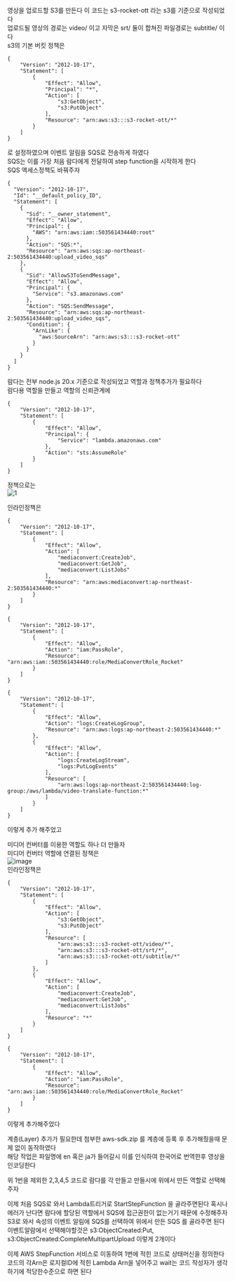 영상을 업로드할 S3를 만든다 이 코드는 s3-rocket-ott 라는 s3를 기준으로 작성되었다  
업로드될 영상의 경로는 video/ 이고 자막은 srt/ 둘이 합쳐진 파일경로는 subtitle/ 이다  
s3의 기본 버킷 정책은  
```
{
    "Version": "2012-10-17",
    "Statement": [
        {
            "Effect": "Allow",
            "Principal": "*",
            "Action": [
                "s3:GetObject",
                "s3:PutObject"
            ],
            "Resource": "arn:aws:s3:::s3-rocket-ott/*"
        }
    ]
}
```
로 설정하였으며 이벤트 알림을 SQS로 전송하게 하였다  
SQS는 이를 가장 처음 람다에게 전달하여 step function을 시작하게 한다  
SQS 액세스정책도 바꿔주자  
```
{
  "Version": "2012-10-17",
  "Id": "__default_policy_ID",
  "Statement": [
    {
      "Sid": "__owner_statement",
      "Effect": "Allow",
      "Principal": {
        "AWS": "arn:aws:iam::503561434440:root"
      },
      "Action": "SQS:*",
      "Resource": "arn:aws:sqs:ap-northeast-2:503561434440:upload_video_sqs"
    },
    {
      "Sid": "AllowS3ToSendMessage",
      "Effect": "Allow",
      "Principal": {
        "Service": "s3.amazonaws.com"
      },
      "Action": "SQS:SendMessage",
      "Resource": "arn:aws:sqs:ap-northeast-2:503561434440:upload_video_sqs",
      "Condition": {
        "ArnLike": {
          "aws:SourceArn": "arn:aws:s3:::s3-rocket-ott"
        }
      }
    }
  ]
}
```

  
람다는 전부 node.js 20.x 기준으로 작성되었고 역할과 정책추가가 필요하다  
람다용 역할을 만들고 역할의 신뢰관계에

```
{  
    "Version": "2012-10-17",  
    "Statement": [  
        {  
            "Effect": "Allow",  
            "Principal": {  
                "Service": "lambda.amazonaws.com"  
            },  
            "Action": "sts:AssumeRole"  
        }  
    ]  
}
```  
정책으로는  
![1](https://github.com/user-attachments/assets/a4ddf86b-9f7c-46ba-b87c-1adbb118840c)  
  
인라인정책은  
```
{
    "Version": "2012-10-17",
    "Statement": [
        {
            "Effect": "Allow",
            "Action": [
                "mediaconvert:CreateJob",
                "mediaconvert:GetJob",
                "mediaconvert:ListJobs"
            ],
            "Resource": "arn:aws:mediaconvert:ap-northeast-2:503561434440:*"
        }
    ]
}
```
```
{
    "Version": "2012-10-17",
    "Statement": [
        {
            "Effect": "Allow",
            "Action": "iam:PassRole",
            "Resource": "arn:aws:iam::503561434440:role/MediaConvertRole_Rocket"
        }
    ]
}
```
```
{
    "Version": "2012-10-17",
    "Statement": [
        {
            "Effect": "Allow",
            "Action": "logs:CreateLogGroup",
            "Resource": "arn:aws:logs:ap-northeast-2:503561434440:*"
        },
        {
            "Effect": "Allow",
            "Action": [
                "logs:CreateLogStream",
                "logs:PutLogEvents"
            ],
            "Resource": [
                "arn:aws:logs:ap-northeast-2:503561434440:log-group:/aws/lambda/video-translate-function:*"
            ]
        }
    ]
}
```
이렇게 추가 해주었고  
  
미디어 컨버터를 이용한 역할도 하나 더 만들자  
미디어 컨버터 역할에 연결된 정책은  
![image](https://github.com/user-attachments/assets/1636e820-6464-48a7-a6b7-ef8167c8055d)  
인라인정책은  
```
{
    "Version": "2012-10-17",
    "Statement": [
        {
            "Effect": "Allow",
            "Action": [
                "s3:GetObject",
                "s3:PutObject"
            ],
            "Resource": [
                "arn:aws:s3:::s3-rocket-ott/video/*",
                "arn:aws:s3:::s3-rocket-ott/srt/*",
                "arn:aws:s3:::s3-rocket-ott/subtitle/*"
            ]
        },
        {
            "Effect": "Allow",
            "Action": [
                "mediaconvert:CreateJob",
                "mediaconvert:GetJob",
                "mediaconvert:ListJobs"
            ],
            "Resource": "*"
        }
    ]
}
```
```
{
    "Version": "2012-10-17",
    "Statement": [
        {
            "Effect": "Allow",
            "Action": "iam:PassRole",
            "Resource": "arn:aws:iam::503561434440:role/MediaConvertRole_Rocket"
        }
    ]
}
```
이렇게 추가해주었다  
  
계층(Layer) 추가가 필요한데 첨부한 aws-sdk.zip 를 계층에 등록 후 추가해줬을때 문제 없이 동작하였다  
해당 작업은 파일명에 en 혹은 ja가 들어갈시 이를 인식하여 한국어로 번역한후 영상을 인코딩한다  
  
위 1번을 제외한 2,3,4,5 코드로 람다를 각 만들고 만들시에 위에서 만든 역할로 선택해주자  
  
이제 처음 SQS로 와서 Lambda트리거로 StartStepFunction 을 골라주면된다 혹시나 에러가 난다면 람다에 할당된 역할에서 SQS에 접근권한이 없는거기 때문에 수정해주자  
S3로 와서 속성의 이벤트 알림에 SQS를 선택하여 위에서 만든 SQS 를 골라주면 된다  
이벤트알람에서 선택해야할것은 s3:ObjectCreated:Put, s3:ObjectCreated:CompleteMultipartUpload 이렇게 2개이다  
  
이제 AWS StepFunction 서비스로 이동하여 1번에 적힌 코드로 상태머신을 정의한다  
코드의 각Arn은 로지컬ID에 적힌 Lambda Arn을 넣어주고 wait는 코드 작성자가 생각하기에 적당한수준으로 하면 된다  
